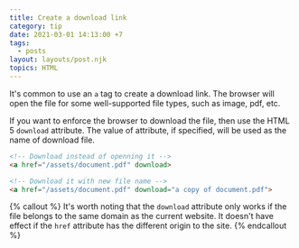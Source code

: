```yaml
---
title: Create a download link
category: tip
date: 2021-03-01 14:13:00 +7
tags:
  - posts
layout: layouts/post.njk
topics: HTML
---
```


It's common to use an `a` tag to create a download link. The browser will open the file for some well-supported file types, such as image, pdf, etc.

If you want to enforce the browser to download the file, then use the HTML 5 `download` attribute. The value of attribute, if specified, will be used as the name of download file.

```html
<!-- Download instead of openning it -->
<a href="/assets/document.pdf" download>

<!-- Download it with new file name -->
<a href="/assets/document.pdf" download="a copy of document.pdf">
```

{% callout %}
It's worth noting that the `download` attribute only works if the file belongs to the same domain as the current website. It doesn't have effect if the `href` attribute has the different origin to the site.
{% endcallout %}